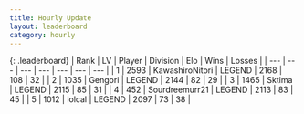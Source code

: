```yaml
---
title: Hourly Update
layout: leaderboard
category: hourly
---
```


{: .leaderboard}
| Rank | LV | Player | Division | Elo | Wins | Losses |
| --- | --- | --- | --- | --- | --- | --- |
| <span data-change="0">1</span> | 2593 | <span title="ID: 164871">KawashiroNitori</span> | LEGEND | <span data-change="0">2168</span> | <span data-change="0">108</span> | <span data-change="0">32</span> |
| <span data-change="0">2</span> | 1035 | <span title="ID: 294236">Gengori</span> | LEGEND | <span data-change="0">2144</span> | <span data-change="0">82</span> | <span data-change="0">29</span> |
| <span data-change="1">3</span> | 1465 | <span title="ID: 353063">Sktima</span> | LEGEND | <span data-change="6">2115</span> | <span data-change="1">85</span> | <span data-change="0">31</span> |
| <span data-change="-1">4</span> | 452 | <span title="ID: 633686">Sourdreemurr21</span> | LEGEND | <span data-change="0">2113</span> | <span data-change="0">83</span> | <span data-change="0">45</span> |
| <span data-change="0">5</span> | 1012 | <span title="ID: 487583">lolcal</span> | LEGEND | <span data-change="0">2097</span> | <span data-change="0">73</span> | <span data-change="0">38</span> |